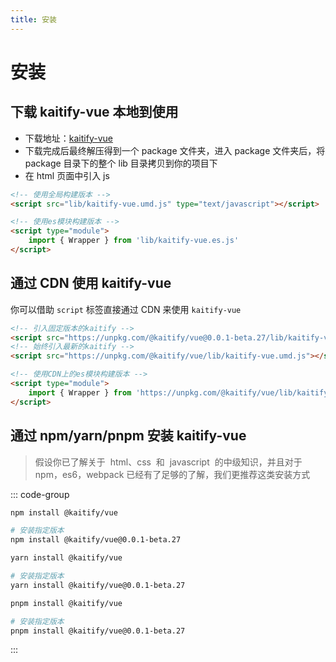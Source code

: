 ```yaml
---
title: 安装
---
```


# 安装

## 下载 kaitify-vue 本地到使用

- 下载地址：[kaitify-vue](https://registry.npmmirror.com/@kaitify/vue/download/@kaitify/vue-0.0.1-beta.27.tgz)
- 下载完成后最终解压得到一个 package 文件夹，进入 package 文件夹后，将 package 目录下的整个 lib 目录拷贝到你的项目下
- 在 html 页面中引入 js

```html
<!-- 使用全局构建版本 -->
<script src="lib/kaitify-vue.umd.js" type="text/javascript"></script>
```

```html
<!-- 使用es模块构建版本 -->
<script type="module">
	import { Wrapper } from 'lib/kaitify-vue.es.js'
</script>
```

## 通过 CDN 使用 kaitify-vue

你可以借助 `script` 标签直接通过 CDN 来使用 `kaitify-vue`

```html
<!-- 引入固定版本的kaitify -->
<script src="https://unpkg.com/@kaitify/vue@0.0.1-beta.27/lib/kaitify-vue.umd.js"></script>
<!-- 始终引入最新的kaitify -->
<script src="https://unpkg.com/@kaitify/vue/lib/kaitify-vue.umd.js"></script>
```

```html
<!-- 使用CDN上的es模块构建版本 -->
<script type="module">
	import { Wrapper } from 'https://unpkg.com/@kaitify/vue/lib/kaitify-vue.es.js'
</script>
```

## 通过 npm/yarn/pnpm 安装 kaitify-vue

> 假设你已了解关于  html、css  和  javascript  的中级知识，并且对于 npm，es6，webpack 已经有了足够的了解，我们更推荐这类安装方式

::: code-group

```bash [npm]
npm install @kaitify/vue

# 安装指定版本
npm install @kaitify/vue@0.0.1-beta.27
```

```bash [yarn]
yarn install @kaitify/vue

# 安装指定版本
yarn install @kaitify/vue@0.0.1-beta.27
```

```bash [pnpm]
pnpm install @kaitify/vue

# 安装指定版本
pnpm install @kaitify/vue@0.0.1-beta.27
```

:::
